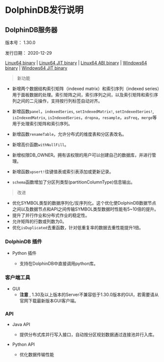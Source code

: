 # DolphinDB发行说明

## DolphinDB服务器

版本号： 1.30.0

发行日期： 2020-12-29

[Linux64 binary](https://www.dolphindb.cn/downloads/DolphinDB_Linux64_V1.30.0.zip) | 
[Linux64 JIT binary](https://www.dolphindb.cn/downloads/DolphinDB_Linux64_V1.30.0_JIT.zip) | 
[Linux64 ABI binary](https://www.dolphindb.cn/downloads/DolphinDB_Linux64_V1.30.0_ABI.zip) | 
[Windows64 binary](https://www.dolphindb.cn/downloads/DolphinDB_Win64_V1.30.0.zip) |
[Windows64 JIT binary](https://www.dolphindb.cn/downloads/DolphinDB_Win64_V1.30.0_JIT.zip)

> 新功能


* 新增两个数据结构索引矩阵（indexed matrix）和索引序列（indexed series）用于面板数据的处理。索引矩阵之间，索引序列之间，以及索引矩阵和索引序列之间的二元操作，支持按行列标签自动对齐。

* 新增函数`panel`，`indexedSeries`, `setIndexedMatrix!`, `setIndexedSeries!`, `isIndexedMatrix`, `isIndexedSeries`，`dropna`，`resample`，`asFreq`，`merge`等用于处理索引矩阵和索引序列。

* 新增函数`renameTable`，允许分布式的维度表和分区表改名。

* 新增高价函数`withNullFill`。
* 新增权限DB_OWNER。拥有该权限的用户可以创建自己的数据库，并进行管理。
* 新增函数`upsert!`往键值表或索引表添加或更新记录。
* `schema`函数增加了分区列类型(partitionColumnType)信息输出。

> 改进
* 优化SYMBOL类型的数据序列化/反序列化。这个优化使DolphinDB数据节点之间以及数据节点和API之间传输SYMBOL类型数据时性能有5~10倍的提升。
* 提升了并行作业和分布式作业的稳定性。
* 允许矩阵的行数或列数为0。
* 优化`isDuplicated`去重函数，针对低重复率的数据去重性能提升1倍。

### DolphinDB 插件

* Python 插件

    * 支持在DolphinDB中直接调用python库。

### 客户端工具

* GUI
    * **注意** , 1.30及以上版本的Server不兼容低于1.30.0版本的GUI，若需要请从官网下载最新版本GUI客户端。

### API 

* Java API

    * 提供分布式库并行写入接口，自动按分区规划数据通过连接池并行入库。

* Python API

    * 优化数据传输性能




